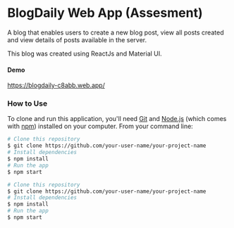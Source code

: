 # BlogDaily Web App (Assesment)

A blog that enables users to create a new blog post, view all posts created and view details of posts available in the server.

This blog was created using ReactJs and Material UI.

#### Demo

https://blogdaily-c8abb.web.app/

### How to Use

To clone and run this application, you'll need [Git](https://git-scm.com) and [Node.js](https://nodejs.org/en/download/) (which comes with [npm](http://npmjs.com)) installed on your computer. From your command line:

```bash
# Clone this repository
$ git clone https://github.com/your-user-name/your-project-name
# Install dependencies
$ npm install
# Run the app
$ npm start
```

```bash
# Clone this repository
$ git clone https://github.com/your-user-name/your-project-name
# Install dependencies
$ npm install
# Run the app
$ npm start
```
